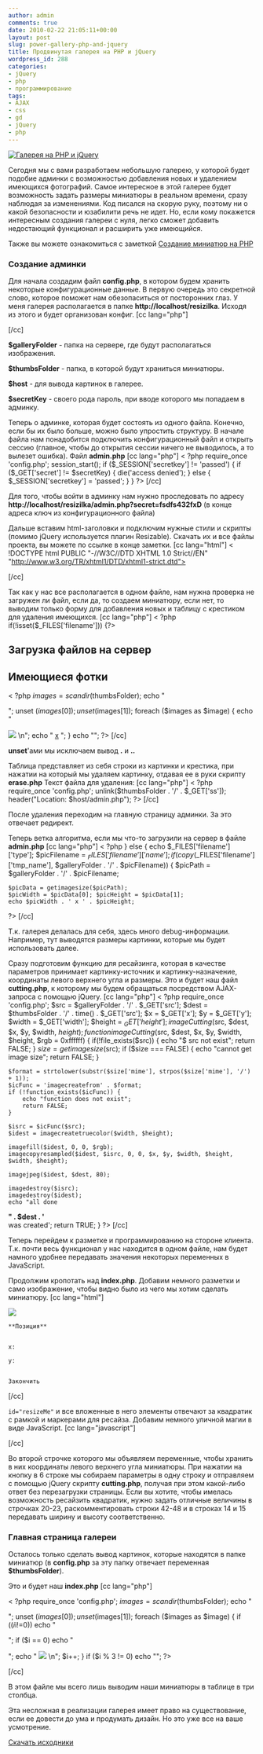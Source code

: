 ```yaml
---
author: admin
comments: true
date: 2010-02-22 21:05:11+00:00
layout: post
slug: power-gallery-php-and-jquery
title: Продвинутая галерея на PHP и jQuery
wordpress_id: 288
categories:
- jQuery
- php
- программирование
tags:
- AJAX
- css
- gd
- jQuery
- php
---
```


[![Галерея на PHP и jQuery](http://vredniy.ru/wp-content/uploads/2010/02/screenshot-150x150.jpg)](http://vredniy.ru/wp-content/uploads/2010/02/screenshot.jpg)

Сегодня мы с вами разработаем небольшую галерею, у которой будет подобие админки с возможностью добавления новых и удалением имеющихся фотографий. Самое интересное в этой галерее будет возможность задать размеры миниатюры в реальном времени, сразу наблюдая за изменениями. Код писался на скорую руку, поэтому ни о какой безопасности и юзабилити речь не идет. Но, если кому покажется интересным создания галереи с нуля, легко сможет добавить недостающий функционал и расширить уже имеющийся. 


Также вы можете ознакомиться с заметкой [Создание миниатюр на PHP](/2010/02/11/thumbnails-ph-gd/)


### Создание админки




Для начала создадим файл **config.php**, в котором будем хранить некоторые конфигурационные данные. В первую очередь это секретной слово, которое поможет нам обезопаситься от посторонних глаз. У меня галерея располагается в папке **http://localhost/resizilka**. Исходя из этого и будет организован конфиг.
[cc lang="php"]

[/cc]


**$galleryFolder** - папка на сервере, где будут располагаться изображения.


**$thumbsFolder** - папка, в которой будут храниться миниатюры.


**$host** - для вывода картинок в галерее.


**$secretKey** - своего рода пароль, при вводе которого мы попадаем в админку.


Теперь о админке, которая будет состоять из одного файла. Конечно, если бы их было больше, можно было упростить структуру.
В начале файла нам понадобится подключить конфигурационный файл и открыть сессию (главное, чтобы до открытия сессии ничего не выводилось, а то вылезет ошибка). Файл **admin.php**
[cc lang="php"]
< ?php require_once 'config.php';
session_start();
if ($_SESSION['secretkey'] != 'passed') {
    if ($_GET['secret'] != $secretKey) {
        die('access denied');
    } else {
        $_SESSION['secretkey'] = 'passed';
    }
}
?>
[/cc]


Для того, чтобы войти в админку нам нужно проследовать по адресу **http://localhost/resizilka/admin.php?secret=fsdfs432fxD** (в конце адреса ключ из конфигурационного файла)


Дальше вставим html-заголовки и подключим нужные стили и скрипты (помимо jQuery используется плагин Resizable). Скачать их и все файлы проекта, вы можете по ссылке в конце заметки.
[cc lang="html"]
< !DOCTYPE html PUBLIC "-//W3C//DTD XHTML 1.0 Strict//EN"
   "http://www.w3.org/TR/xhtml1/DTD/xhtml1-strict.dtd">

    
    
[/cc]


Так как у нас все располагается в одном файле, нам нужна проверка не загружен ли файл, если да, то создаем миниатюру, если нет, то выводим только форму для добавления новых и таблицу с крестиком для удаления имеющихся.
[cc lang="php"]
< ?php
if(!isset($_FILES['filename'])) {?>


## Загрузка файлов на сервер



    
    



## Имеющиеся фотки


< ?php
$images = scandir($thumbsFolder);
echo "

";
unset ($images[0]);
unset ($images[1]);
foreach ($images as $image) {
    echo "

![](\"")
\n";
    echo "
[x]($host/erase.php?ss=$image)
";
}
echo "";
?>
[/cc]


**unset**'ами мы исключаем вывод **.** и **..**


Таблица представляет из себя строки из картинки и крестика, при нажатии на который мы удаляем картинку, отдавая ее в руки скрипту **erase.php** Текст файла для удаления:
[cc lang="php"]
< ?php
require_once 'config.php';
unlink($thumbsFolder . '/' . $_GET['ss']);
header("Location: $host/admin.php");
?>
[/cc]


После удаления переходим на главную страницу админки. За это отвечает редирект.


Теперь ветка алгоритма, если мы что-то загрузили на сервер в файле **admin.php**
[cc lang="php"]
< ?php } else {
    echo $_FILES['filename']['type'];
    $picFilename = $_FILES['filename']['name'];
    if (copy($_FILES['filename']['tmp_name'],
            $galleryFolder . '/' . $picFilename)) {
        $picPath = $galleryFolder . '/' . $picFilename;


    $picData = getimagesize($picPath);
    $picWidth = $picData[0]; $picHeight = $picData[1];
    echo $picWidth . ' x ' . $picHeight;
?>
[/cc]


Т.к. галерея делалась для себя, здесь много debug-информации. Например, тут выводятся размеры картинки, которые мы будет использовать далее.


Сразу подготовим функцию для ресайзинга, которая в качестве параметров принимает картинку-источник и картинку-назначение, координаты левого верхнего угла и размеры. Это и будет наш файл **cutting.php**, к которому мы будем обращаться посредством AJAX-запроса с помощью jQuery.
[cc lang="php"]
< ?php
require_once 'config.php';
$src = $galleryFolder . '/' . $_GET['src'];
$dest = $thumbsFolder . '/' . time() . $_GET['src'];
$x = $_GET['x'];   $y = $_GET['y'];
$width = $_GET['width'];    $height = $_GET['height'];
imageCutting($src, $dest, $x, $y, $width, $height);
function imageCutting($src, $dest, $x, $y, $width, $height, $rgb = 0xffffff)
{
    if(!file_exists($src)) {
        echo "$ src not exist";
        return FALSE;
    }
    $size = getimagesize($src);
    if ($size === FALSE) {
        echo "cannot get image size";
        return FALSE;
    }

    $format = strtolower(substr($size['mime'], strpos($size['mime'], '/') + 1));
    $icFunc = 'imagecreatefrom' . $format;
    if (!function_exists($icFunc)) {
        echo "function does not exist";
        return FALSE;
    }

    $isrc = $icFunc($src);
    $idest = imagecreatetruecolor($width, $height);

    imagefill($idest, 0, 0, $rgb);
    imagecopyresampled($idest, $isrc, 0, 0, $x, $y, $width, $height, $width, $height);

    imagejpeg($idest, $dest, 80);

    imagedestroy($isrc);
    imagedestroy($idest);
    echo "all done   
**" . $dest . '**  
was created';
    return TRUE;
}
?>
[/cc]


Теперь перейдем к разметке и программированию на стороне клиента. Т.к. почти весь функционал у нас находится в одном файле, нам будет намного удобнее передавать значения некоторых переменных в JavaScript.


Продолжим кропотать над **index.php**. Добавим немного разметки и само изображение, чтобы видно было из чего мы хотим сделать миниатюру.
[cc lang="html"]



![](<?php echo $picPath; ?/>)



    


    


    


    


    


    


    


    








  




    **Позиция**
      

    x: 
     
    y: 
      

    Закончить
    





[/cc]


`id="resizeMe"` и все вложенные в него элементы отвечают за квадратик с рамкой и маркерами для ресайза. Добавим немного уличной магии в виде JavaScript.
[cc lang="javascript"]

[/cc]


Во второй строчке которого мы объявляем переменные, чтобы хранить в них координаты левого верхнего угла миниатюры. При нажатии на кнопку в 6 строке мы собираем параметры в одну строку и отправляем с помощью jQuery скрипту **cutting.php**, получая при этом какой-либо ответ без перезагрузки страницы. Если вы хотите, чтобы имелась возможность ресайзить квадратик, нужно задать отличные величины в строчках 20-23, раскомментировать строки 42-48 и в строках 14 и 15 передавать ширину и высоту соответственно.


### Главная страница галереи




Осталось только сделать вывод картинок, которые находятся в папке миниатюр (в **config.php** за эту папку отвечает переменная **$thumbsFolder**).


Это и будет наш **index.php**
[cc lang="php"]



< ?php
require_once 'config.php';
$images = scandir($thumbsFolder);
echo "

";
unset ($images[0]);
unset ($images[1]);
foreach ($images as $image) {
if (($i % 3 == 0) && ($i!=0)) echo "

";
if ($i == 0) echo "

";
echo "
![](\"")
\n";
$i++;
}
if ($i % 3 != 0) echo "";
?>


[/cc]


В этом файле мы всего лишь выводим наши миниатюры в таблице в три столбца.


Эта несложная в реализации галерея имеет право на существование, если ее довести до ума и продумать дизайн. Но это уже все на ваше усмотрение.




[Скачать исходники](/files/resizilka.rar)
